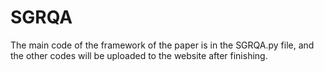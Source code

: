 # SGRQA

The main code of the framework of the paper is in the SGRQA.py file, and the other codes will be uploaded to the website after finishing.
